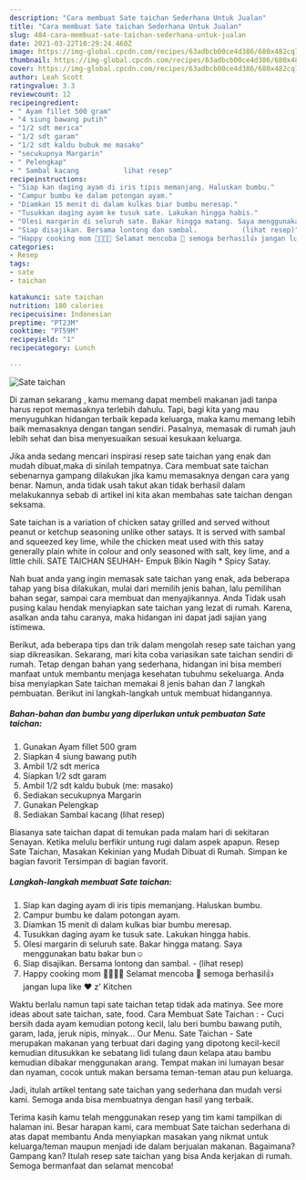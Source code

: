 ```yaml
---
description: "Cara membuat Sate taichan Sederhana Untuk Jualan"
title: "Cara membuat Sate taichan Sederhana Untuk Jualan"
slug: 484-cara-membuat-sate-taichan-sederhana-untuk-jualan
date: 2021-03-22T10:29:24.460Z
image: https://img-global.cpcdn.com/recipes/63adbcb00ce4d386/680x482cq70/sate-taichan-foto-resep-utama.jpg
thumbnail: https://img-global.cpcdn.com/recipes/63adbcb00ce4d386/680x482cq70/sate-taichan-foto-resep-utama.jpg
cover: https://img-global.cpcdn.com/recipes/63adbcb00ce4d386/680x482cq70/sate-taichan-foto-resep-utama.jpg
author: Leah Scott
ratingvalue: 3.3
reviewcount: 12
recipeingredient:
- " Ayam fillet 500 gram"
- "4 siung bawang putih"
- "1/2 sdt merica"
- "1/2 sdt garam"
- "1/2 sdt kaldu bubuk me masako"
- "secukupnya Margarin"
- " Pelengkap"
- " Sambal kacang           lihat resep"
recipeinstructions:
- "Siap kan daging ayam di iris tipis memanjang. Haluskan bumbu."
- "Campur bumbu ke dalam potongan ayam."
- "Diamkan 15 menit di dalam kulkas biar bumbu meresap."
- "Tusukkan daging ayam ke tusuk sate. Lakukan hingga habis."
- "Olesi margarin di seluruh sate. Bakar hingga matang. Saya menggunakan batu bakar bun☺️"
- "Siap disajikan. Bersama lontong dan sambal.           (lihat resep)"
- "Happy cooking mom 👩‍🍳👨‍🍳 Selamat mencoba 💪 semoga berhasil👍 jangan lupa like ❤️ z&#39; Kitchen"
categories:
- Resep
tags:
- sate
- taichan

katakunci: sate taichan 
nutrition: 180 calories
recipecuisine: Indonesian
preptime: "PT23M"
cooktime: "PT59M"
recipeyield: "1"
recipecategory: Lunch

---
```



![Sate taichan](https://img-global.cpcdn.com/recipes/63adbcb00ce4d386/680x482cq70/sate-taichan-foto-resep-utama.jpg)

Di zaman  sekarang , kamu memang dapat membeli makanan jadi tanpa harus repot memasaknya terlebih dahulu. Tapi, bagi kita yang mau menyuguhkan hidangan terbaik kepada keluarga, maka kamu memang lebih baik memasaknya dengan tangan sendiri. Pasalnya, memasak di rumah jauh lebih sehat dan bisa menyesuaikan sesuai kesukaan keluarga.

Jika anda sedang mencari inspirasi resep sate taichan yang enak dan mudah dibuat,maka di sinilah tempatnya. Cara membuat sate taichan  sebenarnya gampang dilakukan jika kamu memasaknya dengan cara yang benar. Namun, anda tidak usah takut akan tidak berhasil dalam melakukannya 
sebab di artikel ini kita akan membahas sate taichan dengan seksama.  

Sate taichan is a variation of chicken satay grilled and served without peanut or ketchup seasoning unlike other satays. It is served with sambal and squeezed key lime, while the chicken meat used with this satay generally plain white in colour and only seasoned with salt, key lime, and a little chili. SATE TAICHAN SEUHAH- Empuk Bikin Nagih * Spicy Satay.

Nah buat anda yang ingin memasak sate taichan yang enak, ada beberapa tahap yang bisa dilakukan, mulai dari memilih jenis bahan, lalu pemilihan bahan segar, sampai cara membuat dan menyajikannya. Anda Tidak usah pusing kalau hendak menyiapkan sate taichan yang lezat di rumah. Karena, asalkan anda  tahu caranya, maka hidangan ini dapat jadi sajian yang istimewa.

Berikut, ada beberapa tips dan trik dalam mengolah resep sate taichan yang siap dikreasikan. Sekarang, mari kita coba variasikan sate taichan sendiri di rumah. Tetap dengan bahan yang sederhana, hidangan ini bisa memberi manfaat untuk membantu menjaga kesehatan tubuhmu sekeluarga. Anda bisa menyiapkan Sate taichan memakai 8 jenis bahan dan 7 langkah pembuatan. Berikut ini langkah-langkah untuk membuat hidangannya.

<!--inarticleads1-->

##### Bahan-bahan dan bumbu yang diperlukan untuk pembuatan Sate taichan:

1. Gunakan  Ayam fillet 500 gram
1. Siapkan 4 siung bawang putih
1. Ambil 1/2 sdt merica
1. Siapkan 1/2 sdt garam
1. Ambil 1/2 sdt kaldu bubuk (me: masako)
1. Sediakan secukupnya Margarin
1. Gunakan  Pelengkap
1. Sediakan  Sambal kacang           (lihat resep)


Biasanya sate taichan dapat di temukan pada malam hari di sekitaran Senayan. Ketika melulu berfikir untung rugi dalam aspek apapun. Resep Sate Taichan, Masakan Kekinian yang Mudah Dibuat di Rumah. Simpan ke bagian favorit Tersimpan di bagian favorit. 

<!--inarticleads2-->

##### Langkah-langkah membuat Sate taichan:

1. Siap kan daging ayam di iris tipis memanjang. Haluskan bumbu.
1. Campur bumbu ke dalam potongan ayam.
1. Diamkan 15 menit di dalam kulkas biar bumbu meresap.
1. Tusukkan daging ayam ke tusuk sate. Lakukan hingga habis.
1. Olesi margarin di seluruh sate. Bakar hingga matang. Saya menggunakan batu bakar bun☺️
1. Siap disajikan. Bersama lontong dan sambal. -           (lihat resep)
1. Happy cooking mom 👩‍🍳👨‍🍳 Selamat mencoba 💪 semoga berhasil👍 jangan lupa like ❤️ z&#39; Kitchen


Waktu berlalu namun tapi sate taichan tetap tidak ada matinya. See more ideas about sate taichan, sate, food. Cara Membuat Sate Taichan : - Cuci bersih dada ayam kemudian potong kecil, lalu beri bumbu bawang putih, garam, lada, jeruk nipis, minyak… Our Menu. Sate Taichan - Sate merupakan makanan yang terbuat dari daging yang dipotong kecil-kecil kemudian ditusukkan ke sebatang lidi tulang daun kelapa atau bambu kemudian dibakar menggunakan arang. Tempat makan ini lumayan besar dan nyaman, cocok untuk makan bersama teman-teman atau pun keluarga. 

Jadi, itulah artikel tentang  sate taichan  yang sederhana dan mudah versi kami. Semoga anda bisa membuatnya dengan hasil yang terbaik. 

Terima kasih kamu telah menggunakan resep yang tim kami tampilkan di halaman ini. Besar harapan kami, cara membuat  Sate taichan sederhana di atas dapat membantu Anda menyiapkan masakan yang nikmat untuk keluarga/teman maupun menjadi ide dalam berjualan makanan. Bagaimana? Gampang kan? Itulah resep sate taichan yang bisa Anda kerjakan di rumah. Semoga bermanfaat dan selamat mencoba!


